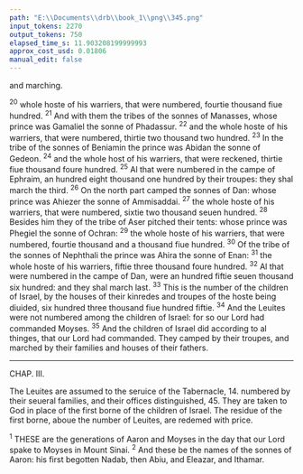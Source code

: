 ```yaml
---
path: "E:\\Documents\\drb\\book_1\\png\\345.png"
input_tokens: 2270
output_tokens: 750
elapsed_time_s: 11.903208199999993
approx_cost_usd: 0.01806
manual_edit: false
---
```

and marching.

<sup>20</sup> whole hoste of his warriers, that were numbered, fourtie thousand fiue hundred. <sup>21</sup> And with them the tribes of the sonnes of Manasses, whose prince was Gamaliel the sonne of Phadassur. <sup>22</sup> and the whole hoste of his warriers, that were numbered, thirtie two thousand two hundred. <sup>23</sup> In the tribe of the sonnes of Beniamin the prince was Abidan the sonne of Gedeon. <sup>24</sup> and the whole host of his warriers, that were reckened, thirtie fiue thousand foure hundred. <sup>25</sup> Al that were numbered in the campe of Ephraim, an hundred eight thousand one hundred by their troupes: they shal march the third. <sup>26</sup> On the north part camped the sonnes of Dan: whose prince was Ahiezer the sonne of Ammisaddai. <sup>27</sup> the whole hoste of his warriers, that were numbered, sixtie two thousand seuen hundred. <sup>28</sup> Besides him they of the tribe of Aser pitched their tents: whose prince was Phegiel the sonne of Ochran: <sup>29</sup> the whole hoste of his warriers, that were numbered, fourtie thousand and a thousand fiue hundred. <sup>30</sup> Of the tribe of the sonnes of Nephthali the prince was Ahira the sonne of Enan: <sup>31</sup> the whole hoste of his warriers, fiftie three thousand foure hundred. <sup>32</sup> Al that were numbered in the campe of Dan, were an hundred fiftie seuen thousand six hundred: and they shal march last. <sup>33</sup> This is the number of the children of Israel, by the houses of their kinredes and troupes of the hoste being diuided, six hundred three thousand fiue hundred fiftie. <sup>34</sup> And the Leuites were not numbered among the children of Israel: for so our Lord had commanded Moyses. <sup>35</sup> And the children of Israel did according to al thinges, that our Lord had commanded. They camped by their troupes, and marched by their families and houses of their fathers.

<hr>

CHAP. III.

<aside>The Leuites are assumed to the seruice of the Tabernacle, 14. numbered by their seueral families, and their offices distinguished, 45. They are taken to God in place of the first borne of the children of Israel. The residue of the first borne, aboue the number of Leuites, are redemed with price.</aside>

<sup>1</sup> THESE are the generations of Aaron and Moyses in the day that our Lord spake to Moyses in Mount Sinai. <sup>2</sup> And these be the names of the sonnes of Aaron: his first begotten Nadab, then Abiu, and Eleazar, and Ithamar.

[^1]: NVMERI